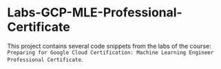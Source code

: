 # Labs-GCP-MLE-Professional-Certificate
This project contains several code snippets from the labs of the course: `Preparing for Google Cloud Certification: Machine Learning Engineer Professional Certificate`.
